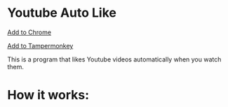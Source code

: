 
# Youtube Auto Like

[Add to Chrome](https://github.com/ocapraro/youtube-auto-like/tree/main/chrome-extension#use-as-a-chrome-extension)

[Add to Tampermonkey](https://github.com/ocapraro/youtube-auto-like/tree/main/tampermonkey#use-via-tampermonkey)

This is a program that likes Youtube videos automatically when you watch them.



# How it works:
